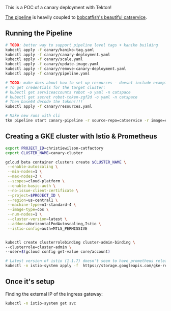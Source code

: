 This is a POC of a canary deployment with Tekton!

[The pipeline](pipeline.yaml) is heavily coupled to
[bobcatfish's beautiful catservice](https://github.com/bobcatfish/catservice/tree/makin_the_cat_service).

## Running the Pipeline

```bash
# TODO: better way to support pipeline level tags + kaniko building
kubectl apply -f canary/kaniko-tag.yaml
kubectl apply -f canary/canary-deployment.yaml
kubectl apply -f canary/scale.yaml
kubectl apply -f canary/update-image.yaml
kubectl apply -f canary/remove-canary-deployment.yaml
kubectl apply -f canary/pipeline.yaml

# TODO: make docs about how to set up resources - doesnt include example cluster
# To get credentials for the target cluster:
# kubectl get serviceaccounts robot -o yaml -n catspace
# kubectl get secret robot-token-zgf2d -o yaml -n catspace
# Then base64 decode the token!!!!
kubectl apply -f canary/resources.yaml

# Make new runs with cli
tkn pipeline start canary-pipeline -r source-repo=catservice -r image=christie-catservice-image -r cluster=catservice-cluster -p tag=0.0.9
```



## Creating a GKE cluster with Istio & Prometheus

```bash
export PROJECT_ID=christiewilson-catfactory
export CLUSTER_NAME=canary-cluster

gcloud beta container clusters create $CLUSTER_NAME \
 --enable-autoscaling \
 --min-nodes=1 \
 --max-nodes=3 \
 --scopes=cloud-platform \
 --enable-basic-auth \
 --no-issue-client-certificate \
 --project=$PROJECT_ID \
 --region=us-central1 \
 --machine-type=n1-standard-4 \
 --image-type=cos \
 --num-nodes=1 \
 --cluster-version=latest \
 --addons=HorizontalPodAutoscaling,Istio \
 --istio-config=auth=MTLS_PERMISSIVE


kubectl create clusterrolebinding cluster-admin-binding \
--clusterrole=cluster-admin \
--user=$(gcloud config get-value core/account)

# Latest version of istio (1.1.7) doesn't seem to have prometheus released with it?
kubectl -n istio-system apply -f  https://storage.googleapis.com/gke-release/istio/release/1.0.6-gke.3/patches/install-prometheus.yaml
```

## Once it's setup

Finding the external IP of the ingress gateway:

```bash
kubectl -n istio-system get svc
```
